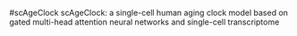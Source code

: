 #scAgeClock
scAgeClock: a single-cell human aging clock model based on gated multi-head attention neural networks and single-cell transcriptome

